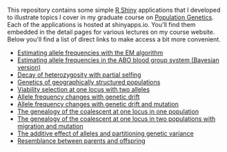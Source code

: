 This repository contains some simple [R
Shiny](https://shiny.rstudio.com/) applications that I developed to
illustrate topics I cover in my graduate course on [Population
Genetics](http://darwin.eeb.uconn.edu/uncommon-ground/eeb348/). Each
of the applications is hosted at shinyapps.io. You'll find them
embedded in the detail pages for various lectures on my course
website. Below you'll find a list of direct links to make access a bit
more convenient.

* [Estimating allele frequencies with the EM algorithm](https://keholsinger.shinyapps.io/EM-algorithm-for-allele-frequencies/)
* [Estimating allele frequencies in the ABO blood group system (Bayesian version)](https://keholsinger.shinyapps.io/Bayesian-ABO/)
* [Decay of heterozygosity with partial selfing](https://keholsinger.shinyapps.io/Inbreeding/)
* [Genetics of geographically structured populations](https://keholsinger.shinyapps.io/F-statistics/)
* [Viability selection at one locus with two alleles](https://keholsinger.shinyapps.io/Viability-selection/)
* [Allele frequency changes with genetic drift](https://keholsinger.shinyapps.io/Genetic-Drift/)
* [Allele frequency changes with genetic drift and mutation](https://keholsinger.shinyapps.io/Drift-mutation/)
* [The genealogy of the coalescent at one locus in one population](https://keholsinger.shinyapps.io/coalescent/)
* [The genealogy of the coalescent at one locus in two populations with migration and mutation](https://keholsinger.shinyapps.io/Coalescent-structured-population/)
* [The additive effect of alleles and partitioning genetic variance](https://keholsinger.shinyapps.io/quant-gen-additive-effects/)
* [Resemblance between parents and offspring](https://keholsinger.shinyapps.io/Quant-gen-resemblance/)
